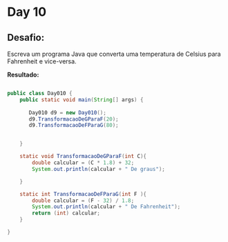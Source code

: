 # Day 10

## Desafio:

Escreva um programa Java que converta uma temperatura de Celsius para Fahrenheit e vice-versa.

**Resultado:**

```java

public class Day010 {
    public static void main(String[] args) {
       
       Day010 d9 = new Day010();
       d9.TransformacaoDeGParaF(20);
       d9.TransformacaoDeFParaG(80);


    }

    static void TransformacaoDeGParaF(int C){
        double calcular = (C * 1.8) + 32;
        System.out.println(calcular + " De graus");

    }

    static int TransformacaoDeFParaG(int F ){
        double calcular = (F - 32) / 1.8;
        System.out.println(calcular + " De Fahrenheit");
        return (int) calcular;
    }

}
